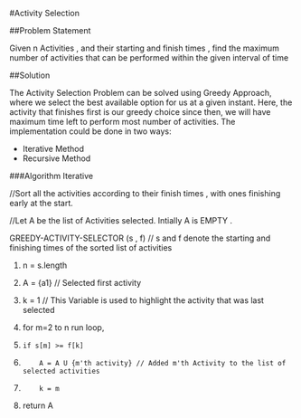 #Activity Selection

##Problem Statement

Given n Activities , and their starting and finish times , find the maximum number of activities that can be performed
within the given interval of time

##Solution

The Activity Selection Problem can be solved using Greedy Approach, where we select the best available option for us at a given instant.
Here, the activity that finishes first is our greedy choice since then, we will have maximum time left to perform most number of 
activities.
The implementation could be done in two ways:

+ Iterative Method
+ Recursive Method

###Algorithm Iterative 

//Sort all the activities according to their finish times , with ones finishing early at the start. 

//Let A be the list of Activities selected. Intially A is EMPTY .

GREEDY-ACTIVITY-SELECTOR (s , f)  // s and f denote the starting and finishing times of the sorted list of activities

1. n = s.length 

2. A = {a1}  // Selected first activity  

3. k = 1     // This Variable is used to highlight the activity that was last selected

4. for m=2 to n run loop,

5.     if s[m] >= f[k]

6.         A = A U {m'th activity} // Added m'th Activity to the list of selected activities

7.         k = m

8. return A 

